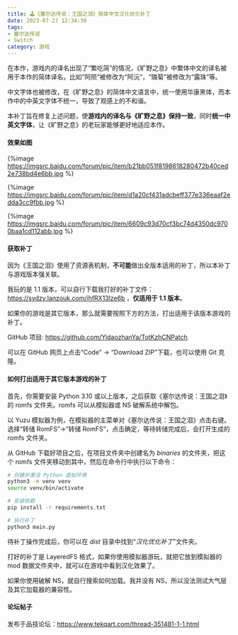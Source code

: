 ```yaml
---
title: 🕹️《塞尔达传说：王国之泪》简体中文汉化优化补丁
date: 2023-07-27 12:34:50
tags:
- 塞尔达传说
- Switch
category: 游戏
---
```


在本作，游戏内的译名出现了“繁吃简”的情况，《旷野之息》中繁体中文的译名被用于本作的简体译名，比如“阿陨”被修改为“阿沅”，“璐菊”被修改为“露珠”等。

中文字体也被修改，在《旷野之息》的简体中文语言中，统一使用华康黑体，而本作中的中英文字体不统一，导致了观感上的不和谐。

本补丁旨在修复上述问题，使**游戏内的译名与《旷野之息》保持一致**，同时**统一中英文字体**，让《旷野之息》的老玩家能够更好地适应本作。

#### 效果如图

{%image https://imgsrc.baidu.com/forum/pic/item/b21bb051f8198618280472b40ced2e738bd4e6bb.jpg %}

{%image https://imgsrc.baidu.com/forum/pic/item/d1a20cf431adcbeff377e336eaaf2edda3cc9fbb.jpg %}

{%image https://imgsrc.baidu.com/forum/pic/item/6609c93d70cf3bc74d4350dc9700baa1cd112abb.jpg %}

#### 获取补丁

因为《王国之泪》使用了资源表机制，**不可能**做出全版本适用的补丁，所以本补丁与游戏版本强关联。

我玩的是 1.1 版本，可以自行下载我打好的补丁文件：https://sydzy.lanzouk.com/ihfRX13lze6b ，**仅适用于 1.1 版本**。

如果你的游戏是其它版本，那么就需要按照下方的方法，打出适用于该版本游戏的补丁。

GitHub 项目: https://github.com/YidaozhanYa/TotKzhCNPatch

可以在 GitHub 网页上点击“Code” -> “Download ZIP”下载，也可以使用 Git 克隆。

#### 如何打出适用于其它版本游戏的补丁

首先，你需要安装 Python 3.10 或以上版本，之后获取《塞尔达传说：王国之泪》的 romfs 文件夹。romfs 可以从模拟器或 NS 破解系统中解包。

以 Yuzu 模拟器为例，在模拟器的主菜单对《塞尔达传说：王国之泪》点击右键。选择“转储 RomFS”->“转储 RomFS”，点击确定，等待转储完成后，会打开生成的 romfs 文件夹。

从 GitHub 下载好项目之后，在项目文件夹中创建名为 *binaries* 的文件夹，把这个 romfs 文件夹移动到其中，然后在命令行中执行以下命令：

```bash
# 创建并激活 Python 虚拟环境
python3 -m venv venv
source venv/bin/activate

# 安装依赖
pip install -r requirements.txt

# 执行补丁
python3 main.py
```

待补丁操作完成后，你可以在 *dist* 目录中找到“*汉化优化补丁*”文件夹。

打好的补丁是 LayeredFS 格式，如果你使用模拟器游玩，就把它放到模拟器的 mod 数据文件夹中，就可以在游戏中看到汉化效果了。

如果你使用破解 NS，就自行搜索如何加载。我并没有 NS，所以没法测试大气层及其它加载器的兼容性。

#### 论坛帖子

发布于品技论坛：https://www.tekqart.com/thread-351481-1-1.html
